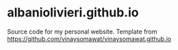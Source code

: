 # albaniolivieri.github.io
Source code for my personal website. 
Template from https://github.com/vinaysomawat/vinaysomawat.github.io
